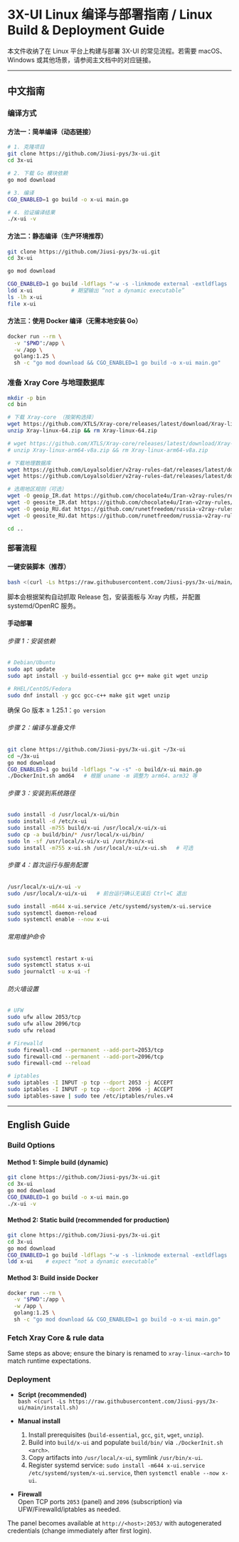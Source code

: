 # 3X-UI Linux 编译与部署指南 / Linux Build & Deployment Guide

本文件收纳了在 Linux 平台上构建与部署 3X-UI 的常见流程。若需要 macOS、Windows 或其他场景，请参阅主文档中的对应链接。

---

## 中文指南

### 编译方式

#### 方法一：简单编译（动态链接）

```bash
# 1. 克隆项目
git clone https://github.com/Jiusi-pys/3x-ui.git
cd 3x-ui

# 2. 下载 Go 模块依赖
go mod download

# 3. 编译
CGO_ENABLED=1 go build -o x-ui main.go

# 4. 验证编译结果
./x-ui -v
```

#### 方法二：静态编译（生产环境推荐）

```bash
git clone https://github.com/Jiusi-pys/3x-ui.git
cd 3x-ui

go mod download

CGO_ENABLED=1 go build -ldflags "-w -s -linkmode external -extldflags '-static'" -o x-ui main.go
ldd x-ui            # 期望输出 “not a dynamic executable”
ls -lh x-ui
file x-ui
```

#### 方法三：使用 Docker 编译（无需本地安装 Go）

```bash
docker run --rm \
  -v "$PWD":/app \
  -w /app \
  golang:1.25 \
  sh -c "go mod download && CGO_ENABLED=1 go build -o x-ui main.go"
```

### 准备 Xray Core 与地理数据库

```bash
mkdir -p bin
cd bin

# 下载 Xray-core （按架构选择）
wget https://github.com/XTLS/Xray-core/releases/latest/download/Xray-linux-64.zip     # amd64
unzip Xray-linux-64.zip && rm Xray-linux-64.zip

# wget https://github.com/XTLS/Xray-core/releases/latest/download/Xray-linux-arm64-v8a.zip  # arm64
# unzip Xray-linux-arm64-v8a.zip && rm Xray-linux-arm64-v8a.zip

# 下载地理数据库
wget https://github.com/Loyalsoldier/v2ray-rules-dat/releases/latest/download/geoip.dat
wget https://github.com/Loyalsoldier/v2ray-rules-dat/releases/latest/download/geosite.dat

# 选用地区规则（可选）
wget -O geoip_IR.dat https://github.com/chocolate4u/Iran-v2ray-rules/releases/latest/download/geoip.dat
wget -O geosite_IR.dat https://github.com/chocolate4u/Iran-v2ray-rules/releases/latest/download/geosite.dat
wget -O geoip_RU.dat https://github.com/runetfreedom/russia-v2ray-rules-dat/releases/latest/download/geoip.dat
wget -O geosite_RU.dat https://github.com/runetfreedom/russia-v2ray-rules-dat/releases/latest/download/geosite.dat

cd ..
```

### 部署流程

#### 一键安装脚本（推荐）

```bash
bash <(curl -Ls https://raw.githubusercontent.com/Jiusi-pys/3x-ui/main/install.sh)
```

脚本会根据架构自动抓取 Release 包，安装面板与 Xray 内核，并配置 systemd/OpenRC 服务。

#### 手动部署

###### 步骤 1：安装依赖

```bash
# Debian/Ubuntu
sudo apt update
sudo apt install -y build-essential gcc g++ make git wget unzip

# RHEL/CentOS/Fedora
sudo dnf install -y gcc gcc-c++ make git wget unzip
```

确保 Go 版本 ≥ 1.25.1：`go version`

###### 步骤 2：编译与准备文件

```bash
git clone https://github.com/Jiusi-pys/3x-ui.git ~/3x-ui
cd ~/3x-ui
go mod download
CGO_ENABLED=1 go build -ldflags "-w -s" -o build/x-ui main.go
./DockerInit.sh amd64   # 根据 uname -m 调整为 arm64、arm32 等
```

###### 步骤 3：安装到系统路径

```bash
sudo install -d /usr/local/x-ui/bin
sudo install -d /etc/x-ui
sudo install -m755 build/x-ui /usr/local/x-ui/x-ui
sudo cp -a build/bin/* /usr/local/x-ui/bin/
sudo ln -sf /usr/local/x-ui/x-ui /usr/bin/x-ui
sudo install -m755 x-ui.sh /usr/local/x-ui/x-ui.sh   # 可选
```

###### 步骤 4：首次运行与服务配置

```bash
/usr/local/x-ui/x-ui -v
sudo /usr/local/x-ui/x-ui   # 前台运行确认无误后 Ctrl+C 退出

sudo install -m644 x-ui.service /etc/systemd/system/x-ui.service
sudo systemctl daemon-reload
sudo systemctl enable --now x-ui
```

###### 常用维护命令

```bash
sudo systemctl restart x-ui
sudo systemctl status x-ui
sudo journalctl -u x-ui -f
```

###### 防火墙设置

```bash
# UFW
sudo ufw allow 2053/tcp
sudo ufw allow 2096/tcp
sudo ufw reload

# Firewalld
sudo firewall-cmd --permanent --add-port=2053/tcp
sudo firewall-cmd --permanent --add-port=2096/tcp
sudo firewall-cmd --reload

# iptables
sudo iptables -I INPUT -p tcp --dport 2053 -j ACCEPT
sudo iptables -I INPUT -p tcp --dport 2096 -j ACCEPT
sudo iptables-save | sudo tee /etc/iptables/rules.v4
```

---

## English Guide

### Build Options

#### Method 1: Simple build (dynamic)
```bash
git clone https://github.com/Jiusi-pys/3x-ui.git
cd 3x-ui
go mod download
CGO_ENABLED=1 go build -o x-ui main.go
./x-ui -v
```

#### Method 2: Static build (recommended for production)
```bash
git clone https://github.com/Jiusi-pys/3x-ui.git
cd 3x-ui
go mod download
CGO_ENABLED=1 go build -ldflags "-w -s -linkmode external -extldflags '-static'" -o x-ui main.go
ldd x-ui    # expect “not a dynamic executable”
```

#### Method 3: Build inside Docker
```bash
docker run --rm \
  -v "$PWD":/app \
  -w /app \
  golang:1.25 \
  sh -c "go mod download && CGO_ENABLED=1 go build -o x-ui main.go"
```

### Fetch Xray Core & rule data
Same steps as above; ensure the binary is renamed to `xray-linux-<arch>` to match runtime expectations.

### Deployment

- **Script (recommended)**  
  `bash <(curl -Ls https://raw.githubusercontent.com/Jiusi-pys/3x-ui/main/install.sh)`

- **Manual install**
  1. Install prerequisites (`build-essential`, `gcc`, `git`, `wget`, `unzip`).
  2. Build into `build/x-ui` and populate `build/bin/` via `./DockerInit.sh <arch>`.
  3. Copy artifacts into `/usr/local/x-ui`, symlink `/usr/bin/x-ui`.
  4. Register systemd service: `sudo install -m644 x-ui.service /etc/systemd/system/x-ui.service`, then `systemctl enable --now x-ui`.

- **Firewall**  
  Open TCP ports `2053` (panel) and `2096` (subscription) via UFW/Firewalld/iptables as needed.

The panel becomes available at `http://<host>:2053/` with autogenerated credentials (change immediately after first login).

